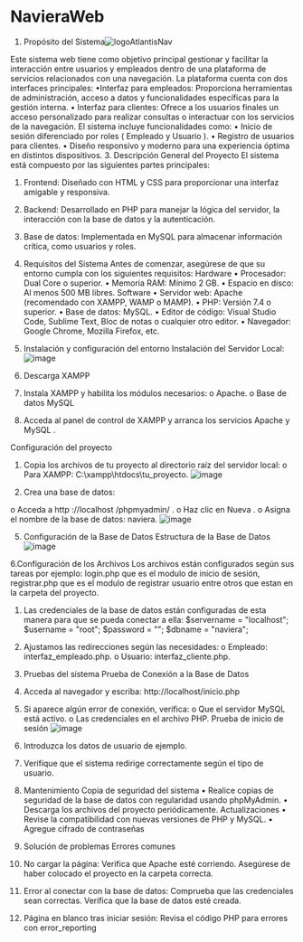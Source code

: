 # NavieraWeb
1. Propósito del Sistema![logoAtlantisNav](https://github.com/user-attachments/assets/a35d0fa6-083c-4955-8d3b-c258015b123c)

Este sistema web tiene como objetivo principal gestionar y facilitar la interacción entre usuarios y empleados dentro de una plataforma de servicios relacionados con una navegación. La plataforma cuenta con dos interfaces principales:
      •Interfaz para empleados: Proporciona herramientas de administración, acceso a datos y funcionalidades específicas para la gestión interna.
      •	Interfaz para clientes: Ofrece a los usuarios finales un acceso personalizado para realizar consultas o interactuar con los servicios de la navegación.
El sistema incluye funcionalidades como: 
•	Inicio de sesión diferenciado por roles ( Empleado y Usuario ).
•	Registro de usuarios para clientes.
•	Diseño responsivo y moderno para una experiencia óptima en distintos dispositivos.
3. Descripción General del Proyecto
El sistema está compuesto por las siguientes partes principales:
1.	Frontend: Diseñado con HTML y CSS para proporcionar una interfaz amigable y responsiva.
2.	Backend: Desarrollado en PHP para manejar la lógica del servidor, la interacción con la base de datos y la autenticación.
3.	Base de datos: Implementada en MySQL para almacenar información crítica, como usuarios y roles.


3. Requisitos del Sistema
Antes de comenzar, asegúrese de que su entorno cumpla con los siguientes requisitos:
Hardware
•	Procesador: Dual Core o superior.
•	Memoria RAM: Mínimo 2 GB.
•	Espacio en disco: Al menos 500 MB libres.
Software
•	Servidor web: Apache (recomendado con XAMPP, WAMP o MAMP).
•	PHP: Versión 7.4 o superior.
•	Base de datos: MySQL.
•	Editor de código: Visual Studio Code, Sublime Text, Bloc de notas o cualquier otro editor.
•	Navegador: Google Chrome, Mozilla Firefox, etc.

4. Instalación y configuración del entorno
Instalación del Servidor Local: ![image](https://github.com/user-attachments/assets/9d1000f4-fff2-464d-811d-d2d71eff9a0e)

  1.	Descarga XAMPP 
  2.	Instala XAMPP y habilita los módulos necesarios:
      o	Apache.
     o	Base de datos MySQL
  3.	Acceda al panel de control de XAMPP y arranca los servicios Apache y MySQL .

Configuración del proyecto
1.	Copia los archivos de tu proyecto al directorio raíz del servidor local:
o	Para XAMPP: C:\xampp\htdocs\tu_proyecto.
 ![image](https://github.com/user-attachments/assets/e4ce8fa5-5ad9-40e4-8318-29e3165871f7)

2.	Crea una base de datos:

o	Acceda a http ://localhost /phpmyadmin/ .
o	Haz clic en Nueva .
o	Asigna el nombre de la base de datos: naviera.
 ![image](https://github.com/user-attachments/assets/2174a261-6397-44b2-a607-de612e055757)

5. Configuración de la Base de Datos
Estructura de la Base de Datos
 ![image](https://github.com/user-attachments/assets/a33b09a6-f330-481f-9226-0140f7005267)

6.Configuración de los Archivos
Los archivos están configurados según sus tareas por ejemplo: login.php que es el modulo de inicio de sesión, registrar.php que es el modulo de registrar usuario entre otros que estan en la carpeta del proyecto.
1.	Las  credenciales de la base de datos están configuradas de esta manera para que se pueda conectar a ella:
$servername = "localhost";
$username = "root";
$password = "";
$dbname = "naviera";
2.	Ajustamos las redirecciones según las necesidades:
o	Empleado: interfaz_empleado.php.
o	Usuario: interfaz_cliente.php.

7. Pruebas del sistema
Prueba de Conexión a la Base de Datos
1.	Acceda al navegador y escriba: http://localhost/inicio.php
2.	Si aparece algún error de conexión, verifica:
o	Que el servidor MySQL está activo.
o	Las credenciales en el archivo PHP.
Prueba de inicio de sesión
 ![image](https://github.com/user-attachments/assets/9a8613b0-7793-460a-996d-2eb121e6237d)

1.	Introduzca los datos de usuario de ejemplo.
2.	Verifique que el sistema redirige correctamente según el tipo de usuario.

8. Mantenimiento
Copia de seguridad del sistema
•	Realice copias de seguridad de la base de datos con regularidad usando phpMyAdmin.
•	Descarga los archivos del proyecto periódicamente.
Actualizaciones
•	Revise la compatibilidad con nuevas versiones de PHP y MySQL.
•	Agregue cifrado de contraseñas 

9. Solución de problemas
Errores comunes
1.	No cargar la página:
      Verifica que Apache esté corriendo.
      Asegúrese de haber colocado el proyecto en la carpeta correcta.
2.	Error al conectar con la base de datos:
      Comprueba que las credenciales sean correctas.
      Verifica que la base de datos esté creada.
3.	Página en blanco tras iniciar sesión:
      Revisa el código PHP para errores con error_reporting

